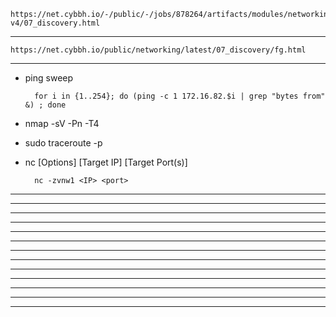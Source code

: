     https://net.cybbh.io/-/public/-/jobs/878264/artifacts/modules/networking/slides-v4/07_discovery.html
_________________________________________________________________________________________________________________
    https://net.cybbh.io/public/networking/latest/07_discovery/fg.html
_________________________________________________________________________________________________________________
- ping sweep
  
        for i in {1..254}; do (ping -c 1 172.16.82.$i | grep "bytes from" &) ; done

- nmap -sV -Pn -T4 <IP>

        

- sudo traceroute <IP> -p <port>

        

- nc [Options] [Target IP] [Target Port(s)]

        nc -zvnw1 <IP> <port>
_________________________________________________________________________________________________________________



_________________________________________________________________________________________________________________



_________________________________________________________________________________________________________________



_________________________________________________________________________________________________________________



_________________________________________________________________________________________________________________



_________________________________________________________________________________________________________________



_________________________________________________________________________________________________________________



_________________________________________________________________________________________________________________



_________________________________________________________________________________________________________________



_________________________________________________________________________________________________________________



_________________________________________________________________________________________________________________



_________________________________________________________________________________________________________________



_________________________________________________________________________________________________________________
